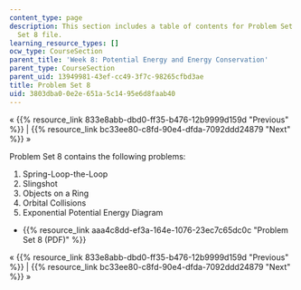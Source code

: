 ```yaml
---
content_type: page
description: This section includes a table of contents for Problem Set 8 and the Problem
  Set 8 file.
learning_resource_types: []
ocw_type: CourseSection
parent_title: 'Week 8: Potential Energy and Energy Conservation'
parent_type: CourseSection
parent_uid: 13949981-43ef-cc49-3f7c-98265cfbd3ae
title: Problem Set 8
uid: 3803dba0-0e2e-651a-5c14-95e6d8faab40
---
```


« {{% resource_link 833e8abb-dbd0-ff35-b476-12b9999d159d "Previous" %}} | {{% resource_link bc33ee80-c8fd-90e4-dfda-7092ddd24879 "Next" %}} »

Problem Set 8 contains the following problems:

1.  Spring-Loop-the-Loop
2.  Slingshot
3.  Objects on a Ring
4.  Orbital Collisions
5.  Exponential Potential Energy Diagram

*   {{% resource_link aaa4c8dd-ef3a-164e-1076-23ec7c65dc0c "Problem Set 8 (PDF)" %}}

« {{% resource_link 833e8abb-dbd0-ff35-b476-12b9999d159d "Previous" %}} | {{% resource_link bc33ee80-c8fd-90e4-dfda-7092ddd24879 "Next" %}} »